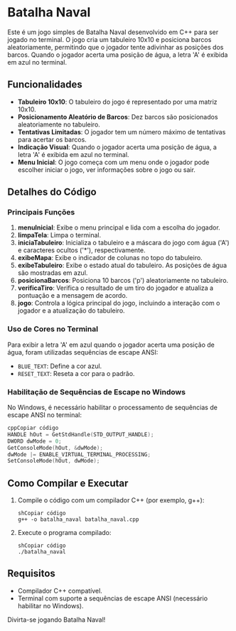 # Batalha Naval

Este é um jogo simples de Batalha Naval desenvolvido em C++ para ser jogado no terminal. O jogo cria um tabuleiro 10x10 e posiciona barcos aleatoriamente, permitindo que o jogador tente adivinhar as posições dos barcos. Quando o jogador acerta uma posição de água, a letra 'A' é exibida em azul no terminal.

## Funcionalidades

- **Tabuleiro 10x10**: O tabuleiro do jogo é representado por uma matriz 10x10.
- **Posicionamento Aleatório de Barcos**: Dez barcos são posicionados aleatoriamente no tabuleiro.
- **Tentativas Limitadas**: O jogador tem um número máximo de tentativas para acertar os barcos.
- **Indicação Visual**: Quando o jogador acerta uma posição de água, a letra 'A' é exibida em azul no terminal.
- **Menu Inicial**: O jogo começa com um menu onde o jogador pode escolher iniciar o jogo, ver informações sobre o jogo ou sair.

## Detalhes do Código

### Principais Funções

1. **menuInicial**: Exibe o menu principal e lida com a escolha do jogador.
2. **limpaTela**: Limpa o terminal.
3. **iniciaTabuleiro**: Inicializa o tabuleiro e a máscara do jogo com água ('A') e caracteres ocultos ('*'), respectivamente.
4. **exibeMapa**: Exibe o indicador de colunas no topo do tabuleiro.
5. **exibeTabuleiro**: Exibe o estado atual do tabuleiro. As posições de água são mostradas em azul.
6. **posicionaBarcos**: Posiciona 10 barcos ('p') aleatoriamente no tabuleiro.
7. **verificaTiro**: Verifica o resultado de um tiro do jogador e atualiza a pontuação e a mensagem de acordo.
8. **jogo**: Controla a lógica principal do jogo, incluindo a interação com o jogador e a atualização do tabuleiro.

### Uso de Cores no Terminal

Para exibir a letra 'A' em azul quando o jogador acerta uma posição de água, foram utilizadas sequências de escape ANSI:

- `BLUE_TEXT`: Define a cor azul.
- `RESET_TEXT`: Reseta a cor para o padrão.

### Habilitação de Sequências de Escape no Windows

No Windows, é necessário habilitar o processamento de sequências de escape ANSI no terminal:

```cpp
cppCopiar código
HANDLE hOut = GetStdHandle(STD_OUTPUT_HANDLE);
DWORD dwMode = 0;
GetConsoleMode(hOut, &dwMode);
dwMode |= ENABLE_VIRTUAL_TERMINAL_PROCESSING;
SetConsoleMode(hOut, dwMode);

```

## Como Compilar e Executar

1. Compile o código com um compilador C++ (por exemplo, g++):
    
    ```
    shCopiar código
    g++ -o batalha_naval batalha_naval.cpp
    
    ```
    
2. Execute o programa compilado:
    
    ```
    shCopiar código
    ./batalha_naval
    
    ```
    

## Requisitos

- Compilador C++ compatível.
- Terminal com suporte a sequências de escape ANSI (necessário habilitar no Windows).

Divirta-se jogando Batalha Naval!
